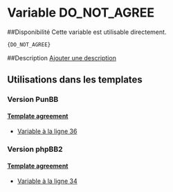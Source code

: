 # Variable DO_NOT_AGREE

##Disponibilité
Cette variable est utilisable directement.

```html
{DO_NOT_AGREE}
```

##Description
[Ajouter une description](https://fa-tvars.appspot.com/var/DO_NOT_AGREE)

## Utilisations dans les templates

### Version PunBB

#### [Template agreement](punbb/agreement.md#readme)
* [Variable &agrave; la ligne 36](../punbb/agreement.tpl#L36)

### Version phpBB2

#### [Template agreement](subsilver/agreement.md#readme)
* [Variable &agrave; la ligne 34](../subsilver/agreement.tpl#L34)